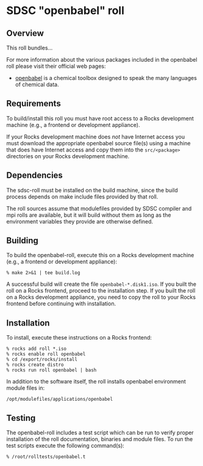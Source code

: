 # SDSC "openbabel" roll

## Overview

This roll bundles... <openbabel> 

For more information about the various packages included in the openbabel roll please visit their official web pages:

- <a href="http://openbabel.org" target="_blank">openbabel</a> is  a chemical toolbox designed to speak the many languages of chemical data.


## Requirements

To build/install this roll you must have root access to a Rocks development
machine (e.g., a frontend or development appliance).

If your Rocks development machine does *not* have Internet access you must
download the appropriate openbabel source file(s) using a machine that does
have Internet access and copy them into the `src/<package>` directories on your
Rocks development machine.


## Dependencies

The sdsc-roll must be installed on the build machine, since the build process
depends on make include files provided by that roll.

The roll sources assume that modulefiles provided by SDSC compiler and mpi
rolls are available, but it will build without them as long as the environment
variables they provide are otherwise defined.

## Building

To build the openbabel-roll, execute this on a Rocks development
machine (e.g., a frontend or development appliance):

```shell
% make 2>&1 | tee build.log
```

A successful build will create the file `openbabel-*.disk1.iso`.  If you built
the roll on a Rocks frontend, proceed to the installation step. If you built the
roll on a Rocks development appliance, you need to copy the roll to your Rocks
frontend before continuing with installation.

## Installation

To install, execute these instructions on a Rocks frontend:

```shell
% rocks add roll *.iso
% rocks enable roll openbabel
% cd /export/rocks/install
% rocks create distro
% rocks run roll openbabel | bash
```

In addition to the software itself, the roll installs openbabel environment
module files in:

```shell
/opt/modulefiles/applications/openbabel
```


## Testing

The openbabel-roll includes a test script which can be run to verify proper
installation of the roll documentation, binaries and module files. To
run the test scripts execute the following command(s):

```shell
% /root/rolltests/openbabel.t 
```

